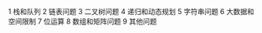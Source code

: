 <!--
 * @Descripttion: your project
 * @version: 1.0
 * @Author: xuli
 * @Date: 2021-12-12 23:20:30
 * @LastEditors: xuli
 * @LastEditTime: 2021-12-12 23:22:10
-->
1 栈和队列
2 链表问题
3 二叉树问题
4 递归和动态规划
5 字符串问题
6 大数据和空间限制
7 位运算
8 数组和矩阵问题
9 其他问题